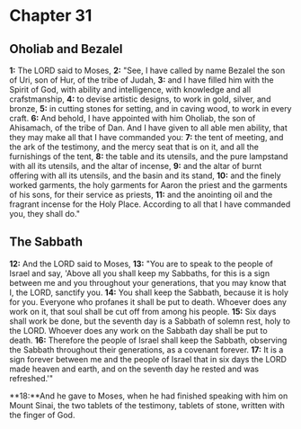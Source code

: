 # Chapter 31

## Oholiab and Bezalel

**1:** The LORD said to Moses,
**2:** "See, I have called by name Bezalel the son of Uri, son of Hur, of the tribe of Judah,
**3:** and I have filled him with the Spirit of God, with ability and intelligence, with knowledge and all crafstmanship,
**4:** to devise artistic designs, to work in gold, silver, and bronze,
**5:** in cutting stones for setting, and in caving wood, to work in every craft.
**6:** And behold, I have appointed with him Oholiab, the son of Ahisamach, of the tribe of Dan. And I have given to all able men ability, that they may make all that I have commanded you:
**7:** the tent of meeting, and the ark of the testimony, and the mercy seat that is on it, and all the furnishings of the tent,
**8:** the table and its utensils, and the pure lampstand with all its utensils, and the altar of incense,
**9:** and the altar of burnt offering with all its utensils, and the basin and its stand,
**10:** and the finely worked garments, the holy garments for Aaron the priest and the garments of his sons, for their service as priests,
**11:** and the anointing oil and the fragrant incense for the Holy Place. According to all that I have commanded you, they shall do."

## The Sabbath

**12:** And the LORD said to Moses,
**13:** "You are to speak to the people of Israel and say, 'Above all you shall keep my Sabbaths, for this is a sign between me and you throughout your generations, that you may know that I, the LORD, sanctify you.
**14:** You shall keep the Sabbath, because it is holy for you. Everyone who profanes it shall be put to death. Whoever does any work on it, that soul shall be cut off from among his people.
**15:** Six days shall work be done, but the seventh day is a Sabbath of solemn rest, holy to the LORD. Whoever does any work on the Sabbath day shall be put to death.
**16:** Therefore the people of Israel shall keep the Sabbath, observing the Sabbath throughout their generations, as a covenant forever.
**17:** It is a sign forever between me and the people of Israel that in six days the LORD made heaven and earth, and on the seventh day he rested and was refreshed.'"

**18:**And he gave to Moses, when he had finished speaking with him on Mount Sinai, the two tablets of the testimony, tablets of stone, written with the finger of God.
